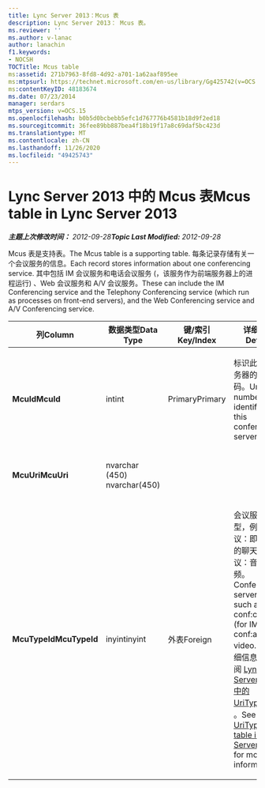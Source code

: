 ```yaml
---
title: Lync Server 2013：Mcus 表
description: Lync Server 2013： Mcus 表。
ms.reviewer: ''
ms.author: v-lanac
author: lanachin
f1.keywords:
- NOCSH
TOCTitle: Mcus table
ms:assetid: 271b7963-8fd8-4d92-a701-1a62aaf895ee
ms:mtpsurl: https://technet.microsoft.com/en-us/library/Gg425742(v=OCS.15)
ms:contentKeyID: 48183674
ms.date: 07/23/2014
manager: serdars
mtps_version: v=OCS.15
ms.openlocfilehash: b0b5d0bcbebb5efc1d767776b4581b18d9f2ed18
ms.sourcegitcommit: 36fee89bb887bea4f18b19f17a8c69daf5bc423d
ms.translationtype: MT
ms.contentlocale: zh-CN
ms.lasthandoff: 11/26/2020
ms.locfileid: "49425743"
---
```

# <a name="mcus-table-in-lync-server-2013"></a><span data-ttu-id="d664b-103">Lync Server 2013 中的 Mcus 表</span><span class="sxs-lookup"><span data-stu-id="d664b-103">Mcus table in Lync Server 2013</span></span>

<div data-xmlns="http://www.w3.org/1999/xhtml">

<div class="topic" data-xmlns="http://www.w3.org/1999/xhtml" data-msxsl="urn:schemas-microsoft-com:xslt" data-cs="https://msdn.microsoft.com/">

<div data-asp="https://msdn2.microsoft.com/asp">



</div>

<div id="mainSection">

<div id="mainBody"><span data-ttu-id="d664b-104">

<span> </span></span><span class="sxs-lookup"><span data-stu-id="d664b-104">

<span> </span></span></span>

<span data-ttu-id="d664b-105">_**主题上次修改时间：** 2012-09-28_</span><span class="sxs-lookup"><span data-stu-id="d664b-105">_**Topic Last Modified:** 2012-09-28_</span></span>

<span data-ttu-id="d664b-106">Mcus 表是支持表。</span><span class="sxs-lookup"><span data-stu-id="d664b-106">The Mcus table is a supporting table.</span></span> <span data-ttu-id="d664b-107">每条记录存储有关一个会议服务的信息。</span><span class="sxs-lookup"><span data-stu-id="d664b-107">Each record stores information about one conferencing service.</span></span> <span data-ttu-id="d664b-108">其中包括 IM 会议服务和电话会议服务 (，该服务作为前端服务器上的进程运行) 、Web 会议服务和 A/V 会议服务。</span><span class="sxs-lookup"><span data-stu-id="d664b-108">These can include the IM Conferencing service and the Telephony Conferencing service (which run as processes on front-end servers), and the Web Conferencing service and A/V Conferencing service.</span></span>


<table>
<colgroup>
<col style="width: 25%" />
<col style="width: 25%" />
<col style="width: 25%" />
<col style="width: 25%" />
</colgroup>
<thead>
<tr class="header">
<th><span data-ttu-id="d664b-109">列</span><span class="sxs-lookup"><span data-stu-id="d664b-109">Column</span></span></th>
<th><span data-ttu-id="d664b-110">数据类型</span><span class="sxs-lookup"><span data-stu-id="d664b-110">Data Type</span></span></th>
<th><span data-ttu-id="d664b-111">键/索引</span><span class="sxs-lookup"><span data-stu-id="d664b-111">Key/Index</span></span></th>
<th><span data-ttu-id="d664b-112">详细信息</span><span class="sxs-lookup"><span data-stu-id="d664b-112">Details</span></span></th>
</tr>
</thead>
<tbody>
<tr class="odd">
<td><p><span data-ttu-id="d664b-113"><strong>McuId</strong></span><span class="sxs-lookup"><span data-stu-id="d664b-113"><strong>McuId</strong></span></span></p></td>
<td><p><span data-ttu-id="d664b-114">int</span><span class="sxs-lookup"><span data-stu-id="d664b-114">int</span></span></p></td>
<td><p><span data-ttu-id="d664b-115">Primary</span><span class="sxs-lookup"><span data-stu-id="d664b-115">Primary</span></span></p></td>
<td><p><span data-ttu-id="d664b-116">标识此会议服务器的唯一号码。</span><span class="sxs-lookup"><span data-stu-id="d664b-116">Unique number identifying this conferencing server.</span></span></p></td>
</tr>
<tr class="even">
<td><p><span data-ttu-id="d664b-117"><strong>McuUri</strong></span><span class="sxs-lookup"><span data-stu-id="d664b-117"><strong>McuUri</strong></span></span></p></td>
<td><p><span data-ttu-id="d664b-118">nvarchar (450) </span><span class="sxs-lookup"><span data-stu-id="d664b-118">nvarchar(450)</span></span></p></td>
<td><p> </p></td>
<td><p> </p></td>
</tr>
<tr class="odd">
<td><p><span data-ttu-id="d664b-119"><strong>McuTypeId</strong></span><span class="sxs-lookup"><span data-stu-id="d664b-119"><strong>McuTypeId</strong></span></span></p></td>
<td><p><span data-ttu-id="d664b-120">inyint</span><span class="sxs-lookup"><span data-stu-id="d664b-120">inyint</span></span></p></td>
<td><p> <span data-ttu-id="d664b-121">外表</span><span class="sxs-lookup"><span data-stu-id="d664b-121">Foreign</span></span></p></td>
<td><p><span data-ttu-id="d664b-122">会议服务器类型，例如会议：即时消息的聊天 () 或会议：音频视频。</span><span class="sxs-lookup"><span data-stu-id="d664b-122">Conferencing server type, such as conf:chat (for IMs) or conf:audio-video.</span></span> <span data-ttu-id="d664b-123">有关详细信息，请参阅 <a href="lync-server-2013-uritypes-table.md">Lync Server 2013 中的 UriTypes 表</a> 。</span><span class="sxs-lookup"><span data-stu-id="d664b-123">See the <a href="lync-server-2013-uritypes-table.md">UriTypes table in Lync Server 2013</a> for more information.</span></span></p></td>
</tr>
</tbody>
</table><span data-ttu-id="d664b-124">


</div>

<span> </span>

</div>

</div>

</span><span class="sxs-lookup"><span data-stu-id="d664b-124">


</div>

<span> </span>

</div>

</div>

</span></span></div>

